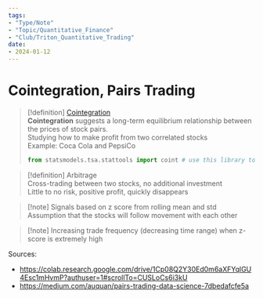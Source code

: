 ```yaml
---
tags:  
- "Type/Note"  
- "Topic/Quantitative_Finance"  
- "Club/Triton_Quantitative_Trading"  
date:  
- 2024-01-12  
---
```

  
# Cointegration, Pairs Trading  
  
> [!definition] [Cointegration](https://www.statsmodels.org/stable/generated/statsmodels.tsa.stattools.coint.html)  
> **Cointegration** suggests a long-term equilibrium relationship between the prices of stock pairs.  
> Studying how to make profit from two correlated stocks  
> Example: Coca Cola and PepsiCo  
> ```Python  
> from statsmodels.tsa.stattools import coint # use this library to find this out the p_value  
> ```  
  
> [!definition] Arbitrage  
> Cross-trading between two stocks, no additional investment  
> Little to no risk, positive profit, quickly disappears  
  
> [!note] Signals based on z score from rolling mean and std  
> Assumption that the stocks will follow movement with each other  
  
> [!note] Increasing trade frequency (decreasing time range) when z-score is extremely high  
  
Sources:  
- https://colab.research.google.com/drive/1Cp08Q2Y30Ed0m6aXFYqlGU4Esc1mHvmP?authuser=1#scrollTo=CUSLoCs6i3kU  
- https://medium.com/auquan/pairs-trading-data-science-7dbedafcfe5a  
